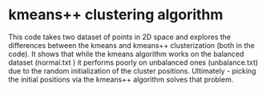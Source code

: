 # kmeans++ clustering algorithm
This code takes two dataset of points in 2D space and explores the differences between the kmeans and kmeans++ clusterization (both in the code). It shows that while the kmeans algorithm works on the balanced dataset (normal.txt ) it performs poorly on unbalanced ones (unbalance.txt) due to the random initialization of the cluster positions. Ultimately - picking the initial positions via the kmeans++ algorithm solves that problem.
